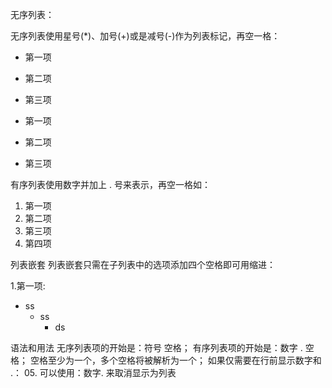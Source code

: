 无序列表：

无序列表使用星号(*)、加号(+)或是减号(-)作为列表标记，再空一格：


* 第一项

* 第二项  

* 第三项


- 第一项

- 第二项  

+ 第三项




有序列表使用数字并加上 . 号来表示，再空一格如：


1. 第一项
2. 第二项
3. 第三项
4. 第四项

列表嵌套
列表嵌套只需在子列表中的选项添加四个空格即可用缩进：


1.第一项:
- ss
  * ss
    + ds  






语法和用法
无序列表项的开始是：符号 空格；
有序列表项的开始是：数字 . 空格；
空格至少为一个，多个空格将被解析为一个；
如果仅需要在行前显示数字和 .：
05\. 可以使用：数字\. 来取消显示为列表
